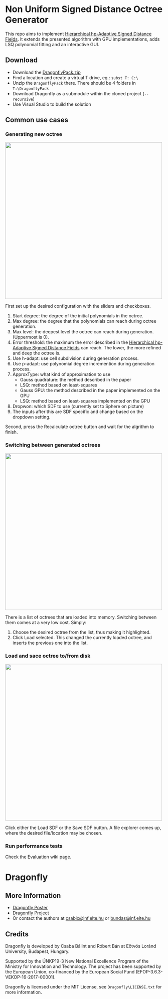 # Non Uniform Signed Distance Octree Generator
This repo aims to implement [Hierarchical hp-Adaptive Signed Distance Fields](http://interactive-graphics.de/index.php/research/98-hierarchical-hp-adaptive-signed-distance-fields). It extends the presented algorithm with GPU implementations, adds LSQ polynomial fitting and an interactive GUI.

## Download

 - Download the [DragonflyPack.zip](https://drive.google.com/file/d/1YHrIyQqoi5fef00poe038AW2M7P9rVfB/view?usp=sharing)
 - Find a location and create a virtual T drive, eg.: `subst T: C:\`
 - Unzip the `DragonflyPack` there. There should be 4 folders in `T:\DragonflyPack`
 - Download Dragonfly as a submodule within the cloned project (`--recursive`)
 - Use Visual Studio to build the solution

## Common use cases

### Generating new octree
<img src="https://i.imgur.com/mLZXLvq.png" width="500"/>

First set up the desired configuration with the sliders and checkboxes.
1. Start degree: the degree of the initial polynomials in the octree.
2. Max degree: the degree that the polynomials can reach during octree generation.
3. Max level: the deepest level the octree can reach during generation. (Uppermost is 0).
4. Error threshold: the maximum the error described in the [Hierarchical hp-Adaptive Signed Distance Fields](http://interactive-graphics.de/index.php/research/98-hierarchical-hp-adaptive-signed-distance-fields) can reach. The lower, the more refined and deep the octree is. 
5. Use h-adapt: use cell subdivision during generation process.
6. Use p-adapt: use polynomial degree incremention during generation process.
7. ApproxType: what kind of approximation to use
    * Gauss quadrature: the method described in the paper
    * LSQ: method based on least-squares
    * Gauss GPU: the method described in the paper implemented on the GPU
    * LSQ: method based on least-squares implemented on the GPU
8. Dropwon: which SDF to use (currently set to Sphere on picture)
9. The inputs after this are SDF specific and change based on the dropdown setting.

Second, press the Recalculate octree button and wait for the algrithm to finish.

### Switching between generated octrees
<img src="https://i.imgur.com/aOn1DHk.png" width="500"/>

There is a list of octrees that are loaded into memory. Switching between them comes at a very low cost. Simply:
1. Choose the desired octree from the list, thus making it highlighted.
2. Click Load selected. This changed the currently loaded octree, and inserts the previous one into the list.

### Load and sace octree to/from disk
<img src="https://i.imgur.com/AdkKBpV.png" width="500"/>

Click either the Load SDF or the Save SDF button. A file explorer comes up, where the desired file/location may be chosen.

### Run performance tests
Check the Evaluation wiki page.

# Dragonfly

## More Information

 - [Dragonfly Poster](https://people.inf.elte.hu/csabix/publications/articles/WSPS_2020_Poster_Dragonfly.pdf)
 - [Dragonfly Project](https://github.com/ELTE-IK-CG/Dragonfly)
 - Or contact the authors at csabix@inf.elte.hu or bundas@inf.elte.hu

## Credits

Dragonfly is developed by Csaba Bálint and Róbert Bán at Eötvös Loránd University, Budapest, Hungary.

Supported by the ÚNKP19-3 New National Excellence Program of the Ministry for Innovation and Technology. The project has been supported by the European Union, co-financed by the European Social Fund (EFOP-3.6.3-VEKOP-16-2017-00001).

Dragonfly is licensed under the MIT License, see `Dragonfly\LICENSE.txt` for more information.
